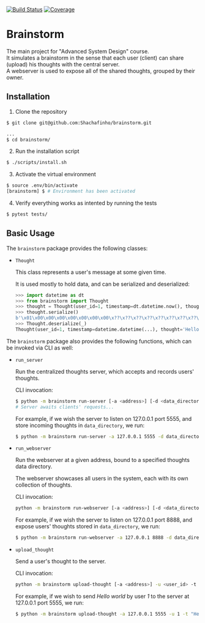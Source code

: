 [![Build Status](https://travis-ci.org/Shachafinho/brainstorm.svg?branch=master)](https://travis-ci.org/Shachafinho/brainstorm)
[![Coverage](httos://codecov.io/gh/Shachafinho/brainstorm/branch/master/graph/badge.svg)](https://codecov.io/gh/Shachafinho/brainstorm)

# Brainstorm

The main project for "Advanced System Design" course.\
It simulates a brainstorm in the sense that each user (client) can share (upload) his thoughts with the central server.\
A webserver is used to expose all of the shared thoughts, grouped by their owner.


## Installation

1. Clone the repository
```sh
$ git clone git@github.com:Shachafinho/brainstorm.git

...
$ cd brainstorm/
```

2. Run the installation script

```sh
$ ./scripts/install.sh
```

3. Activate the virtual environment

```sh
$ source .env/bin/activate
[brainstorm] $ # Environment has been activated
```

4. Verify everything works as intented by running the tests

```sh
$ pytest tests/
```


## Basic Usage

The `brainstorm` package provides the following classes:

* `Thought`

    This class represents a user's message at some given time.

    It is used mostly to hold data, and can be serialized and deserialized:

    ```python
    >>> import datetime as dt
    >>> from brainstorm import Thought
    >>> thought = Thought(user_id=1, timestamp=dt.datetime.now(), thought='Hello world')
    >>> thought.serialize()
    b'\x01\x00\x00\x00\x00\x00\x00\x00\x??\x??\x??\x??\x??\x??\x??\x??\x0b\x00\x00\x00Hello world'
    >>> Thought.deserialize(_)
    Thought(user_id=1, timestamp=datetime.datetime(...), thought='Hello world')
    ```

The `brainstorm` package also provides the following functions, which can be invoked via CLI as well:

* `run_server`

    Run the centralized thoughts server, which accepts and records users' thoughts.

    CLI invocation:

    ```sh
    $ python -m brainstorm run-server [-a <address>] [-d <data_directory>]
    # Server awaits clients' requests...
    ```

    For example, if we wish the server to listen on 127.0.0.1 port 5555, and store incoming thoughts in `data_directory`, we run:

    ```sh
    $ python -m brainstorm run-server -a 127.0.0.1 5555 -d data_directory
    ```

* `run_webserver`

    Run the webserver at a given address, bound to a specified thoughts data directory.

    The webserver showcases all users in the system, each with its own collection of thoughts.

    CLI invocation:

    ```sh
    python -m brainstorm run-webserver [-a <address>] [-d <data_directory>]
    ```

    For example, if we wish the server to listen on 127.0.0.1 port 8888, and expose users' thoughts stored in `data_directory`, we run:

    ```sh
    $ python -m brainstorm run-webserver -a 127.0.0.1 8888 -d data_directory
    ```

* `upload_thought`

    Send a user's thought to the server.

    CLI invocation:

    ```sh
    python -m brainstorm upload-thought [-a <address>] -u <user_id> -t <thought>
    ```

    For example, if we wish to send *Hello world* by user *1* to the server at 127.0.0.1 port 5555, we run:

    ```sh
    $ python -m brainstorm upload-thought -a 127.0.0.1 5555 -u 1 -t "Hello world"
    ```
